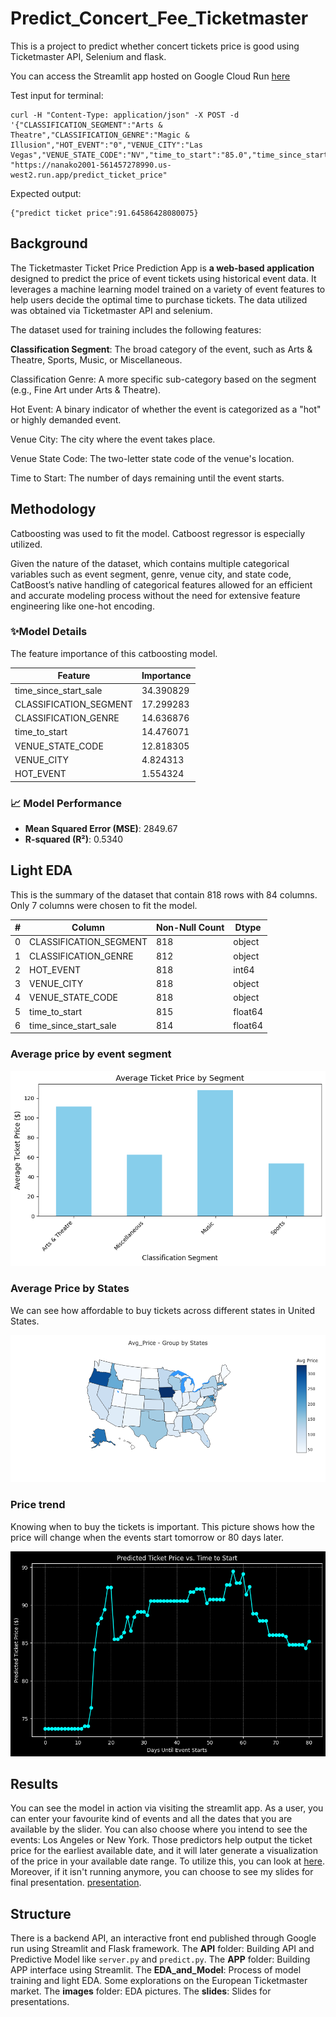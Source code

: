 # Predict_Concert_Fee_Ticketmaster

This is a project to predict whether concert tickets price is good using Ticketmaster API, Selenium and flask. 

You can access the Streamlit app hosted on Google Cloud Run [here](https://app-561457278990.us-west2.run.app)


Test input for terminal:
```
curl -H "Content-Type: application/json" -X POST -d '{"CLASSIFICATION_SEGMENT":"Arts & Theatre","CLASSIFICATION_GENRE":"Magic & Illusion","HOT_EVENT":"0","VENUE_CITY":"Las Vegas","VENUE_STATE_CODE":"NV","time_to_start":"85.0","time_since_start_sale":"-146.0"}' "https://nanako2001-561457278990.us-west2.run.app/predict_ticket_price"
```
Expected output:
```
{"predict ticket price":91.64586428080075}
```


## Background

The Ticketmaster Ticket Price Prediction App is **a web-based application** designed to predict the price of event tickets using historical event data. It leverages a machine learning model trained on a variety of event features to help users decide the optimal time to purchase tickets. The data utilized was obtained via Ticketmaster API and selenium.

The dataset used for training includes the following features:

**Classification Segment**: The broad category of the event, such as Arts & Theatre, Sports, Music, or Miscellaneous.

Classification Genre: A more specific sub-category based on the segment (e.g., Fine Art under Arts & Theatre).

Hot Event: A binary indicator of whether the event is categorized as a "hot" or highly demanded event.

Venue City: The city where the event takes place.

Venue State Code: The two-letter state code of the venue's location.

Time to Start: The number of days remaining until the event starts.

## Methodology

Catboosting was used to fit the model. Catboost regressor is especially utilized. 

Given the nature of the dataset, which contains multiple categorical variables such as event segment, genre, venue city, and state code, CatBoost’s native handling of categorical features allowed for an efficient and accurate modeling process without the need for extensive feature engineering like one-hot encoding.

### ✨Model Details

The feature importance of this catboosting model. 

| Feature                   | Importance   |
|----------------------------|--------------|
| time_since_start_sale      | 34.390829    |
| CLASSIFICATION_SEGMENT     | 17.299283    |
| CLASSIFICATION_GENRE       | 14.636876    |
| time_to_start              | 14.476071    |
| VENUE_STATE_CODE           | 12.818305    |
| VENUE_CITY                 | 4.824313     |
| HOT_EVENT                  | 1.554324     |


### 📈 Model Performance

- **Mean Squared Error (MSE)**: 2849.67
- **R-squared (R²)**: 0.5340




## Light EDA

This is the summary of the dataset that contain 818 rows with 84 columns. Only 7 columns were chosen to fit the model.

| #   | Column                  | Non-Null Count | Dtype    |
|-----|--------------------------|---------------|----------|
| 0   | CLASSIFICATION_SEGMENT    | 818           | object   |
| 1   | CLASSIFICATION_GENRE      | 812           | object   |
| 2   | HOT_EVENT                 | 818           | int64    |
| 3   | VENUE_CITY                | 818           | object   |
| 4   | VENUE_STATE_CODE          | 818           | object   |
| 5   | time_to_start             | 815           | float64  |
| 6   | time_since_start_sale     | 814           | float64  |



### Average price by event segment

![Figure1](https://github.com/JessicaCaishanghai/Predict_Concert_Fee_Ticketmaster/blob/main/images/group_average.png)


### Average Price by States

We can see how affordable to buy tickets across different states in United States.

![Figure2](https://github.com/JessicaCaishanghai/Predict_Concert_Fee_Ticketmaster/blob/main/images/States.png)

### Price trend 

Knowing when to buy the tickets is important. This picture shows how the price will change when the events start tomorrow or 80 days later. 

![Figure3](https://github.com/JessicaCaishanghai/Predict_Concert_Fee_Ticketmaster/blob/main/images/TimeSeries1.png)



## Results

You can see the model in action via visiting the streamlit app. As a user, you can enter your favourite kind of events and all the dates that you are available by the slider. You can also choose where you intend to see the events: Los Angeles or New York. Those predictors help output the ticket price for the earliest available date, and it will later generate a visualization of the price in your available date range. To utilize this, you can look at [here](https://app-561457278990.us-west2.run.app). Moreover, if it isn't running anymore, you can choose to see my slides for final presentation. [presentation](https://github.com/JessicaCaishanghai/Predict_Concert_Fee_Ticketmaster/blob/main/slides/418Final%20Where%E2%80%99s%20the%20best%20seats_%20%20Predicting%20Concert%20Prices%20To%20Assist%20Decision%20(2).pdf).




## Structure

There is a backend API, an interactive front end published through Google run using Streamlit and Flask framework. 
The **API** folder: Building API and Predictive Model like `server.py` and `predict.py`.
The **APP** folder: Building APP interface using Streamlit. 
The **EDA_and_Model**: Process of model training and light EDA. Some explorations on the European Ticketmaster market. 
The **images** folder: EDA pictures.
The **slides**: Slides for presentations.



